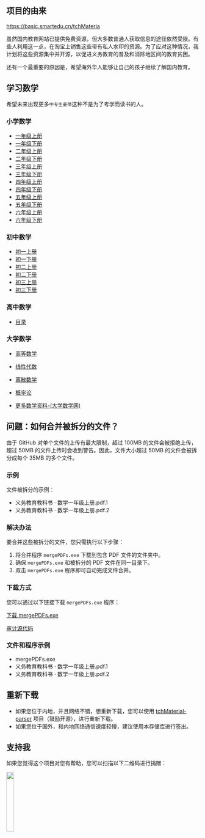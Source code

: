 ## 项目的由来
https://basic.smartedu.cn/tchMateria 

虽然国内教育网站已提供免费资源，但大多数普通人获取信息的途径依然受限。有些人利用这一点，在淘宝上销售这些带有私人水印的资源。为了应对这种情况，我计划将这些资源集中并开源，以促进义务教育的普及和消除地区间的教育贫困。

还有一个最重要的原因是，希望海外华人能够让自己的孩子继续了解国内教育。

## 学习数学

希望未来出现更多`中专生姜萍`这种不是为了考学而读书的人。

### 小学数学
- [一年级上册](https://github.com/TapXWorld/ChinaTextbook/blob/master/%E5%B0%8F%E5%AD%A6/%E6%95%B0%E5%AD%A6/%E4%BA%BA%E6%95%99%E7%89%88/%E4%B9%89%E5%8A%A1%E6%95%99%E8%82%B2%E6%95%99%E7%A7%91%E4%B9%A6%20%C2%B7%20%E6%95%B0%E5%AD%A6%E4%B8%80%E5%B9%B4%E7%BA%A7%E4%B8%8A%E5%86%8C.pdf)
- [一年级下册](https://github.com/TapXWorld/ChinaTextbook/blob/master/%E5%B0%8F%E5%AD%A6/%E6%95%B0%E5%AD%A6/%E4%BA%BA%E6%95%99%E7%89%88/%E4%B9%89%E5%8A%A1%E6%95%99%E8%82%B2%E6%95%99%E7%A7%91%E4%B9%A6%C2%B7%E6%95%B0%E5%AD%A6%E4%B8%80%E5%B9%B4%E7%BA%A7%E4%B8%8B%E5%86%8C.pdf)
- [二年级上册](https://github.com/TapXWorld/ChinaTextbook/blob/master/%E5%B0%8F%E5%AD%A6/%E6%95%B0%E5%AD%A6/%E4%BA%BA%E6%95%99%E7%89%88/%E4%B9%89%E5%8A%A1%E6%95%99%E8%82%B2%E6%95%99%E7%A7%91%E4%B9%A6%20%C2%B7%20%E6%95%B0%E5%AD%A6%E4%BA%8C%E5%B9%B4%E7%BA%A7%E4%B8%8A%E5%86%8C.pdf)
- [二年级下册](https://github.com/TapXWorld/ChinaTextbook/blob/master/%E5%B0%8F%E5%AD%A6/%E6%95%B0%E5%AD%A6/%E4%BA%BA%E6%95%99%E7%89%88/%E4%B9%89%E5%8A%A1%E6%95%99%E8%82%B2%E6%95%99%E7%A7%91%E4%B9%A6%C2%B7%E6%95%B0%E5%AD%A6%E4%BA%8C%E5%B9%B4%E7%BA%A7%E4%B8%8B%E5%86%8C.pdf)
- [三年级上册](https://github.com/TapXWorld/ChinaTextbook/blob/master/%E5%B0%8F%E5%AD%A6/%E6%95%B0%E5%AD%A6/%E4%BA%BA%E6%95%99%E7%89%88/%E4%B9%89%E5%8A%A1%E6%95%99%E8%82%B2%E6%95%99%E7%A7%91%E4%B9%A6%20%C2%B7%20%E6%95%B0%E5%AD%A6%E4%B8%89%E5%B9%B4%E7%BA%A7%E4%B8%8A%E5%86%8C.pdf)
- [三年级下册](https://github.com/TapXWorld/ChinaTextbook/blob/master/%E5%B0%8F%E5%AD%A6/%E6%95%B0%E5%AD%A6/%E4%BA%BA%E6%95%99%E7%89%88/%E4%B9%89%E5%8A%A1%E6%95%99%E8%82%B2%E6%95%99%E7%A7%91%E4%B9%A6%C2%B7%E6%95%B0%E5%AD%A6%E4%B8%89%E5%B9%B4%E7%BA%A7%E4%B8%8B%E5%86%8C.pdf)
- [四年级上册](https://github.com/TapXWorld/ChinaTextbook/blob/master/%E5%B0%8F%E5%AD%A6/%E6%95%B0%E5%AD%A6/%E4%BA%BA%E6%95%99%E7%89%88/%E4%B9%89%E5%8A%A1%E6%95%99%E8%82%B2%E6%95%99%E7%A7%91%E4%B9%A6%20%C2%B7%20%E6%95%B0%E5%AD%A6%E5%9B%9B%E5%B9%B4%E7%BA%A7%E4%B8%8A%E5%86%8C.pdf)
- [四年级下册](https://github.com/TapXWorld/ChinaTextbook/blob/master/%E5%B0%8F%E5%AD%A6/%E6%95%B0%E5%AD%A6/%E4%BA%BA%E6%95%99%E7%89%88/%E4%B9%89%E5%8A%A1%E6%95%99%E8%82%B2%E6%95%99%E7%A7%91%E4%B9%A6%C2%B7%E6%95%B0%E5%AD%A6%E5%9B%9B%E5%B9%B4%E7%BA%A7%E4%B8%8B%E5%86%8C.pdf)
- [五年级上册](https://github.com/TapXWorld/ChinaTextbook/blob/master/%E5%B0%8F%E5%AD%A6/%E6%95%B0%E5%AD%A6/%E4%BA%BA%E6%95%99%E7%89%88/%E4%B9%89%E5%8A%A1%E6%95%99%E8%82%B2%E6%95%99%E7%A7%91%E4%B9%A6%20%C2%B7%20%E6%95%B0%E5%AD%A6%E4%BA%94%E5%B9%B4%E7%BA%A7%E4%B8%8A%E5%86%8C.pdf)
- [五年级下册](https://github.com/TapXWorld/ChinaTextbook/blob/master/%E5%B0%8F%E5%AD%A6/%E6%95%B0%E5%AD%A6/%E4%BA%BA%E6%95%99%E7%89%88/%E4%B9%89%E5%8A%A1%E6%95%99%E8%82%B2%E6%95%99%E7%A7%91%E4%B9%A6%C2%B7%E6%95%B0%E5%AD%A6%E4%BA%94%E5%B9%B4%E7%BA%A7%E4%B8%8B%E5%86%8C.pdf)
- [六年级上册](https://github.com/TapXWorld/ChinaTextbook/blob/master/%E5%B0%8F%E5%AD%A6/%E6%95%B0%E5%AD%A6/%E4%BA%BA%E6%95%99%E7%89%88/%E4%B9%89%E5%8A%A1%E6%95%99%E8%82%B2%E6%95%99%E7%A7%91%E4%B9%A6%20%C2%B7%20%E6%95%B0%E5%AD%A6%E5%85%AD%E5%B9%B4%E7%BA%A7%E4%B8%8A%E5%86%8C.pdf)
- [六年级下册](https://github.com/TapXWorld/ChinaTextbook/blob/master/%E5%B0%8F%E5%AD%A6/%E6%95%B0%E5%AD%A6/%E4%BA%BA%E6%95%99%E7%89%88/%E4%B9%89%E5%8A%A1%E6%95%99%E8%82%B2%E6%95%99%E7%A7%91%E4%B9%A6%C2%B7%E6%95%B0%E5%AD%A6%E5%85%AD%E5%B9%B4%E7%BA%A7%E4%B8%8B%E5%86%8C.pdf)


### 初中数学
- [初一上册](https://github.com/TapXWorld/ChinaTextbook/blob/master/%E5%88%9D%E4%B8%AD/%E6%95%B0%E5%AD%A6/%E4%BA%BA%E6%95%99%E7%89%88-%E4%BA%BA%E6%B0%91%E6%95%99%E8%82%B2%E5%87%BA%E7%89%88%E7%A4%BE/%E4%B8%83%E5%B9%B4%E7%BA%A7/%E4%B9%89%E5%8A%A1%E6%95%99%E8%82%B2%E6%95%99%E7%A7%91%E4%B9%A6%C2%B7%E6%95%B0%E5%AD%A6%E4%B8%83%E5%B9%B4%E7%BA%A7%E4%B8%8A%E5%86%8C.pdf)
- [初一下册](https://github.com/TapXWorld/ChinaTextbook/blob/master/%E5%88%9D%E4%B8%AD/%E6%95%B0%E5%AD%A6/%E4%BA%BA%E6%95%99%E7%89%88-%E4%BA%BA%E6%B0%91%E6%95%99%E8%82%B2%E5%87%BA%E7%89%88%E7%A4%BE/%E4%B8%83%E5%B9%B4%E7%BA%A7/%E4%B9%89%E5%8A%A1%E6%95%99%E8%82%B2%E6%95%99%E7%A7%91%E4%B9%A6%C2%B7%E6%95%B0%E5%AD%A6%E4%B8%83%E5%B9%B4%E7%BA%A7%E4%B8%8B%E5%86%8C.pdf)
- [初二上册](https://github.com/TapXWorld/ChinaTextbook/blob/master/%E5%88%9D%E4%B8%AD/%E6%95%B0%E5%AD%A6/%E4%BA%BA%E6%95%99%E7%89%88-%E4%BA%BA%E6%B0%91%E6%95%99%E8%82%B2%E5%87%BA%E7%89%88%E7%A4%BE/%E5%85%AB%E5%B9%B4%E7%BA%A7/%E4%B9%89%E5%8A%A1%E6%95%99%E8%82%B2%E6%95%99%E7%A7%91%E4%B9%A6%C2%B7%E6%95%B0%E5%AD%A6%E5%85%AB%E5%B9%B4%E7%BA%A7%E4%B8%8A%E5%86%8C.pdf)
- [初二下册](https://github.com/TapXWorld/ChinaTextbook/blob/master/%E5%88%9D%E4%B8%AD/%E6%95%B0%E5%AD%A6/%E4%BA%BA%E6%95%99%E7%89%88-%E4%BA%BA%E6%B0%91%E6%95%99%E8%82%B2%E5%87%BA%E7%89%88%E7%A4%BE/%E5%85%AB%E5%B9%B4%E7%BA%A7/%E4%B9%89%E5%8A%A1%E6%95%99%E8%82%B2%E6%95%99%E7%A7%91%E4%B9%A6%C2%B7%E6%95%B0%E5%AD%A6%E5%85%AB%E5%B9%B4%E7%BA%A7%E4%B8%8B%E5%86%8C.pdf)
- [初三上册](https://github.com/TapXWorld/ChinaTextbook/blob/master/%E5%88%9D%E4%B8%AD/%E6%95%B0%E5%AD%A6/%E4%BA%BA%E6%95%99%E7%89%88-%E4%BA%BA%E6%B0%91%E6%95%99%E8%82%B2%E5%87%BA%E7%89%88%E7%A4%BE/%E4%B9%9D%E5%B9%B4%E7%BA%A7/%E4%B9%89%E5%8A%A1%E6%95%99%E8%82%B2%E6%95%99%E7%A7%91%E4%B9%A6%C2%B7%E6%95%B0%E5%AD%A6%E4%B9%9D%E5%B9%B4%E7%BA%A7%E4%B8%8A%E5%86%8C.pdf)
- [初三下册](https://github.com/TapXWorld/ChinaTextbook/blob/master/%E5%88%9D%E4%B8%AD/%E6%95%B0%E5%AD%A6/%E4%BA%BA%E6%95%99%E7%89%88-%E4%BA%BA%E6%B0%91%E6%95%99%E8%82%B2%E5%87%BA%E7%89%88%E7%A4%BE/%E4%B9%9D%E5%B9%B4%E7%BA%A7/%E4%B9%89%E5%8A%A1%E6%95%99%E8%82%B2%E6%95%99%E7%A7%91%E4%B9%A6%C2%B7%E6%95%B0%E5%AD%A6%E4%B9%9D%E5%B9%B4%E7%BA%A7%E4%B8%8B%E5%86%8C.pdf)

### 高中数学
- [目录](https://github.com/TapXWorld/ChinaTextbook/tree/master/%E9%AB%98%E4%B8%AD/%E6%95%B0%E5%AD%A6/%E4%BA%BA%E6%95%99%E7%89%88%EF%BC%88A%E7%89%88%EF%BC%89%EF%BC%88%E4%B8%BB%E7%BC%96%EF%BC%9A%E7%AB%A0%E5%BB%BA%E8%B7%83%26%E6%9D%8E%E5%A2%9E%E6%B2%AA%EF%BC%89-%E4%BA%BA%E6%B0%91%E6%95%99%E8%82%B2%E5%87%BA%E7%89%88%E7%A4%BE)


### 大学数学
- [高等数学](https://github.com/TapXWorld/ChinaTextbook/tree/master/%E5%A4%A7%E5%AD%A6/%E9%AB%98%E7%AD%89%E6%95%B0%E5%AD%A6/%E5%90%8C%E6%B5%8E%E5%A4%A7%E5%AD%A6%E9%AB%98%E7%AD%89%E6%95%B0%E5%AD%A6%E7%AC%AC%E4%B8%83%E7%89%88)
- [线性代数](https://github.com/TapXWorld/ChinaTextbook/tree/master/%E5%A4%A7%E5%AD%A6/%E7%BA%BF%E6%80%A7%E4%BB%A3%E6%95%B0)
- [离散数学](https://github.com/TapXWorld/ChinaTextbook/tree/master/%E5%A4%A7%E5%AD%A6/%E7%A6%BB%E6%95%A3%E6%95%B0%E5%AD%A6)
- [概率论](https://github.com/TapXWorld/ChinaTextbook/tree/master/%E5%A4%A7%E5%AD%A6/%E6%A6%82%E7%8E%87%E8%AE%BA)

- [更多数学资料-(大学数学网)](http://www.dxsx.net/index.php)


##

## 问题：如何合并被拆分的文件？

由于 GitHub 对单个文件的上传有最大限制，超过 100MB 的文件会被拒绝上传，超过 50MB 的文件上传时会收到警告。因此，文件大小超过 50MB 的文件会被拆分成每个 35MB 的多个文件。

### 示例
文件被拆分的示例：
- 义务教育教科书 · 数学一年级上册.pdf.1
- 义务教育教科书 · 数学一年级上册.pdf.2

### 解决办法
要合并这些被拆分的文件，您只需执行以下步骤：
1. 将合并程序 `mergePDFs.exe` 下载到包含 PDF 文件的文件夹中。
2. 确保 `mergePDFs.exe` 和被拆分的 PDF 文件在同一目录下。
3. 双击 `mergePDFs.exe` 程序即可自动完成文件合并。

### 下载方式
您可以通过以下链接下载 `mergePDFs.exe` 程序：

[下载 mergePDFs.exe](.cache/mergePDFs.exe)

[审计源代码](.cache/mergePDFs.go)


### 文件和程序示例
- mergePDFs.exe
- 义务教育教科书 · 数学一年级上册.pdf.1
- 义务教育教科书 · 数学一年级上册.pdf.2


## 重新下载
- 如果您位于内地，并且网络不错，想重新下载，您可以使用 [tchMaterial-parser](https://github.com/happycola233/tchMaterial-parser) 项目（鼓励开源），进行重新下载。
- 如果您位于国外，和内地网络通信速度较慢，建议使用本存储库进行签出。



## 支持我

如果您觉得这个项目对您有帮助，您可以扫描以下二维码进行捐赠：
<p align="left">
  <img src=".cache/support-alipay.png" width="20%">
</p>
